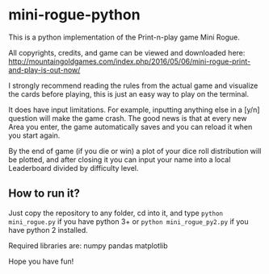 # mini-rogue-python
This is a python implementation of the Print-n-play game Mini Rogue. 

All copyrights, credits, and game can be viewed and downloaded here: http://mountaingoldgames.com/index.php/2016/05/06/mini-rogue-print-and-play-is-out-now/

I strongly recommend reading the rules from the actual game and visualize the cards before playing, this is just an easy way to play on the terminal.

It does have input limitations. For example, inputting anything else in a [y/n] question will make the game crash. The good news is that at every new Area you enter, the game automatically saves and you can reload it when you start again.

By the end of game (if you die or win) a plot of your dice roll distribution will be plotted, and after closing it you can input your name into a local Leaderboard divided by difficulty level.

## How to run it?
Just copy the repository to any folder, cd into it, and type `python mini_rogue.py` if you have python 3+ or `python mini_rogue_py2.py` if you have python 2 installed.

Required libraries are:
numpy
pandas
matplotlib

Hope you have fun!
